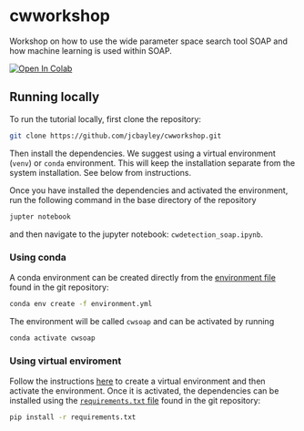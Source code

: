 # cwworkshop

Workshop on how to use the wide parameter space search tool SOAP and how machine learning is used within SOAP.

[![Open In Colab](https://colab.research.google.com/assets/colab-badge.svg)](https://colab.research.google.com/github/jcbayley/cwwworkshop/blob/main/cwworkshop_soap.ipynb)

## Running locally

To run the tutorial locally, first clone the repository:

```bash
git clone https://github.com/jcbayley/cwworkshop.git
```

Then install the dependencies. We suggest using a virtual environment (`venv`) or `conda` environment. This will keep the installation separate from the system installation. See below from instructions.

Once you have installed the dependencies and activated the environment, run the following command in the base directory of the repository

```bash
jupter notebook
```

and then navigate to the jupyter notebook: `cwdetection_soap.ipynb`.


### Using conda

A conda environment can be created directly from the [environment file](https://github.com/jcbayley/cwworkshop/blob/main/environment.yml) found in the git repository:

```bash
conda env create -f environment.yml
```

The environment will be called `cwsoap` and can be activated by running

```bash
conda activate cwsoap
```

### Using virtual enviroment

Follow the instructions [here](https://docs.python.org/3/tutorial/venv.html#creating-virtual-environments) to create a virtual environment and then activate the environment. Once it is activated, the dependencies can be installed using the [`requirements.txt` file](https://github.com/jcbayley/cwworkshop/blob/main/requirements.txt) found in the git repository:

```bash
pip install -r requirements.txt
```